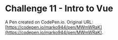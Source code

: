 # Challenge 11 - Intro to Vue

A Pen created on CodePen.io. Original URL: [https://codepen.io/marko944/pen/MWmWRaK](https://codepen.io/marko944/pen/MWmWRaK).


